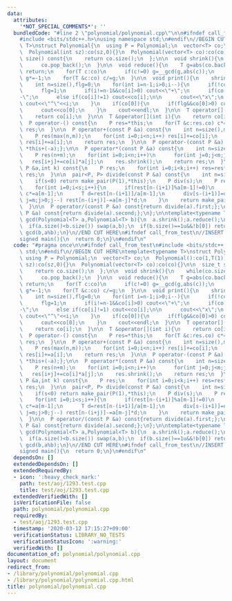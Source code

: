 ```yaml
---
data:
  attributes:
    '*NOT_SPECIAL_COMMENTS*': ''
  bundledCode: "#line 2 \"polynomial/polynomial.cpp\"\n\n#ifndef call_from_test\n\
    #include <bits/stdc++.h>\nusing namespace std;\n#endif\n//BEGIN CUT HERE\ntemplate<typename\
    \ T>\nstruct Polynomial{\n  using P = Polynomial;\n  vector<T> co;\n  Polynomial():co(1,T(1)){}\n\
    \  Polynomial(int sz):co(sz,0){}\n  Polynomial(vector<T> co):co(co){}\n\n  size_t\
    \ size() const{\n    return co.size();\n  };\n\n  void shrink(){\n    while(co.size()>1u&&!co.back())\n\
    \      co.pop_back();\n  }\n\n  void reduce(){\n    T g=abs(co.back());\n    if(!g)\
    \ return;\n    for(T c:co)\n      if(c!=0) g=__gcd(g,abs(c));\n    if(co.back()<0)\
    \ g*=-1;\n    for(T &c:co) c/=g;\n  }\n\n  void print(){\n    shrink();\n    reduce();\n\
    \    int n=size(),flg=0;\n    for(int i=n-1;i>0;i--){\n      if(!co[i]) continue;\n\
    \      flg=1;\n      if(i!=n-1&&co[i]>0) cout<<\"+\";\n      if(co[i]==-1) cout<<\"\
    -\";\n      else if(co[i]!=1) cout<<co[i];\n\n      cout<<\"x\";\n      if(i!=1)\
    \ cout<<\"^\"<<i;\n    }\n    if(co[0]){\n      if(flg&&co[0]>0) cout<<\"+\";\n\
    \      cout<<co[0];\n    }\n    cout<<endl;\n  }\n\n  T operator[](int i) const{\n\
    \    return co[i];\n  }\n\n  T &operator[](int i){\n    return co[i];\n  }\n\n\
    \  P operator-() const{\n    P res=*this;\n    for(T &c:res.co) c*=-1;\n    return\
    \ res;\n  }\n\n  P operator+(const P &a) const{\n    int n=size(),m=a.size();\n\
    \    P res(max(n,m));\n    for(int i=0;i<n;i++) res[i]+=co[i];\n    for(int i=0;i<m;i++)\
    \ res[i]+=a[i];\n    return res;\n  }\n\n  P operator-(const P &a) const{return\
    \ *this+(-a);};\n\n  P operator*(const P &a) const{\n    int n=size(),m=a.size();\n\
    \    P res(n+m);\n    for(int i=0;i<n;i++)\n      for(int j=0;j<m;j++)\n     \
    \   res[i+j]+=co[i]*a[j];\n    res.shrink();\n    return res;\n  }\n\n  P pow(const\
    \ P &a,int k) const{\n    P res;\n    for(int i=0;i<k;i++) res=res*a;\n    return\
    \ res;\n  }\n\n  pair<P, P> divide(const P &a) const{\n    int n=size(),m=a.size(),s=n-m+1;\n\
    \    if(s<0) return make_pair(P(1),*this);\n    P div(s);\n    P rest=*this;\n\
    \    for(int i=0;i<s;i++){\n      if(rest[n-(i+1)]%a[m-1]!=0)\n        for(T &c:rest.co)\
    \ c*=a[m-1];\n      T d=rest[n-(i+1)]/a[m-1];\n      div[s-(i+1)]=d;\n      for(int\
    \ j=m;j>0;j--) rest[n-(i+j)]-=a[m-j]*d;\n    }\n    return make_pair(div,rest);\n\
    \  }\n\n  P operator/(const P &a) const{return divide(a).first;};\n  P operator%(const\
    \ P &a) const{return divide(a).second;};\n};\n\ntemplate<typename T>\nPolynomial<T>\
    \ gcd(Polynomial<T> a,Polynomial<T> b){\n  a.shrink();a.reduce();\n  b.shrink();b.reduce();\n\
    \  if(a.size()<b.size()) swap(a,b);\n  if(b.size()==1u&&!b[0]) return a;\n  return\
    \ gcd(b,a%b);\n}\n//END CUT HERE\n#ifndef call_from_test\n//INSERT ABOVE HERE\n\
    signed main(){\n  return 0;\n}\n#endif\n"
  code: "#pragma once\n\n#ifndef call_from_test\n#include <bits/stdc++.h>\nusing namespace\
    \ std;\n#endif\n//BEGIN CUT HERE\ntemplate<typename T>\nstruct Polynomial{\n \
    \ using P = Polynomial;\n  vector<T> co;\n  Polynomial():co(1,T(1)){}\n  Polynomial(int\
    \ sz):co(sz,0){}\n  Polynomial(vector<T> co):co(co){}\n\n  size_t size() const{\n\
    \    return co.size();\n  };\n\n  void shrink(){\n    while(co.size()>1u&&!co.back())\n\
    \      co.pop_back();\n  }\n\n  void reduce(){\n    T g=abs(co.back());\n    if(!g)\
    \ return;\n    for(T c:co)\n      if(c!=0) g=__gcd(g,abs(c));\n    if(co.back()<0)\
    \ g*=-1;\n    for(T &c:co) c/=g;\n  }\n\n  void print(){\n    shrink();\n    reduce();\n\
    \    int n=size(),flg=0;\n    for(int i=n-1;i>0;i--){\n      if(!co[i]) continue;\n\
    \      flg=1;\n      if(i!=n-1&&co[i]>0) cout<<\"+\";\n      if(co[i]==-1) cout<<\"\
    -\";\n      else if(co[i]!=1) cout<<co[i];\n\n      cout<<\"x\";\n      if(i!=1)\
    \ cout<<\"^\"<<i;\n    }\n    if(co[0]){\n      if(flg&&co[0]>0) cout<<\"+\";\n\
    \      cout<<co[0];\n    }\n    cout<<endl;\n  }\n\n  T operator[](int i) const{\n\
    \    return co[i];\n  }\n\n  T &operator[](int i){\n    return co[i];\n  }\n\n\
    \  P operator-() const{\n    P res=*this;\n    for(T &c:res.co) c*=-1;\n    return\
    \ res;\n  }\n\n  P operator+(const P &a) const{\n    int n=size(),m=a.size();\n\
    \    P res(max(n,m));\n    for(int i=0;i<n;i++) res[i]+=co[i];\n    for(int i=0;i<m;i++)\
    \ res[i]+=a[i];\n    return res;\n  }\n\n  P operator-(const P &a) const{return\
    \ *this+(-a);};\n\n  P operator*(const P &a) const{\n    int n=size(),m=a.size();\n\
    \    P res(n+m);\n    for(int i=0;i<n;i++)\n      for(int j=0;j<m;j++)\n     \
    \   res[i+j]+=co[i]*a[j];\n    res.shrink();\n    return res;\n  }\n\n  P pow(const\
    \ P &a,int k) const{\n    P res;\n    for(int i=0;i<k;i++) res=res*a;\n    return\
    \ res;\n  }\n\n  pair<P, P> divide(const P &a) const{\n    int n=size(),m=a.size(),s=n-m+1;\n\
    \    if(s<0) return make_pair(P(1),*this);\n    P div(s);\n    P rest=*this;\n\
    \    for(int i=0;i<s;i++){\n      if(rest[n-(i+1)]%a[m-1]!=0)\n        for(T &c:rest.co)\
    \ c*=a[m-1];\n      T d=rest[n-(i+1)]/a[m-1];\n      div[s-(i+1)]=d;\n      for(int\
    \ j=m;j>0;j--) rest[n-(i+j)]-=a[m-j]*d;\n    }\n    return make_pair(div,rest);\n\
    \  }\n\n  P operator/(const P &a) const{return divide(a).first;};\n  P operator%(const\
    \ P &a) const{return divide(a).second;};\n};\n\ntemplate<typename T>\nPolynomial<T>\
    \ gcd(Polynomial<T> a,Polynomial<T> b){\n  a.shrink();a.reduce();\n  b.shrink();b.reduce();\n\
    \  if(a.size()<b.size()) swap(a,b);\n  if(b.size()==1u&&!b[0]) return a;\n  return\
    \ gcd(b,a%b);\n}\n//END CUT HERE\n#ifndef call_from_test\n//INSERT ABOVE HERE\n\
    signed main(){\n  return 0;\n}\n#endif\n"
  dependsOn: []
  extendedDependsOn: []
  extendedRequiredBy:
  - icon: ':heavy_check_mark:'
    path: test/aoj/1293.test.cpp
    title: test/aoj/1293.test.cpp
  extendedVerifiedWith: []
  isVerificationFile: false
  path: polynomial/polynomial.cpp
  requiredBy:
  - test/aoj/1293.test.cpp
  timestamp: '2020-03-12 17:15:27+09:00'
  verificationStatus: LIBRARY_NO_TESTS
  verificationStatusIcon: ':warning:'
  verifiedWith: []
documentation_of: polynomial/polynomial.cpp
layout: document
redirect_from:
- /library/polynomial/polynomial.cpp
- /library/polynomial/polynomial.cpp.html
title: polynomial/polynomial.cpp
---
```


